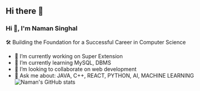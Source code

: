 ## Hi there 👋

<!--
**Naman-singhal-123/Naman-singhal-123** is a ✨ _special_ ✨ repository because its `README.md` (this file) appears on your GitHub profile.

Here are some ideas to get you started:

- 🔭 I’m currently working on ...
- 🌱 I’m currently learning ...
- 👯 I’m looking to collaborate on ...
- 🤔 I’m looking for help with ...
- 💬 Ask me about ...
- 📫 How to reach me: ...
- 😄 Pronouns: ...
- ⚡ Fun fact: ...
-->
### Hi 👋, I'm Naman Singhal

🛠️ Building the Foundation for a Successful Career in Computer Science

- 🔭 I’m currently working on Super Extension
- 🌱 I’m currently learning MySQL, DBMS
- 👯 I’m looking to collaborate on web development
- 💬 Ask me about: JAVA, C++, REACT, PYTHON, AI, MACHINE LEARNING
![Naman's GitHub stats](https://github-readme-stats.vercel.app/api?username=namansinghal031&show_icons=true&theme=radical)
